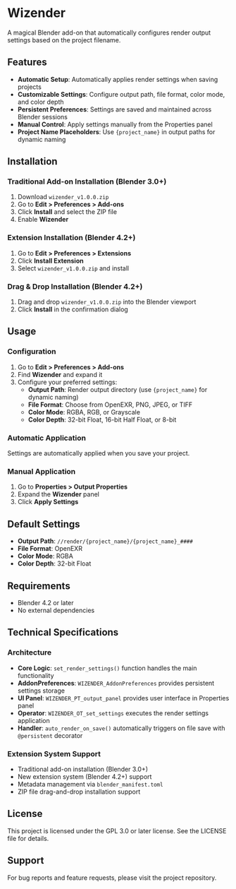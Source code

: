 # Wizender

A magical Blender add-on that automatically configures render output settings based on the project filename.

## Features

- **Automatic Setup**: Automatically applies render settings when saving projects
- **Customizable Settings**: Configure output path, file format, color mode, and color depth
- **Persistent Preferences**: Settings are saved and maintained across Blender sessions
- **Manual Control**: Apply settings manually from the Properties panel
- **Project Name Placeholders**: Use `{project_name}` in output paths for dynamic naming

## Installation

### Traditional Add-on Installation (Blender 3.0+)
1. Download `wizender_v1.0.0.zip`
2. Go to **Edit > Preferences > Add-ons**
3. Click **Install** and select the ZIP file
4. Enable **Wizender**

### Extension Installation (Blender 4.2+)
1. Go to **Edit > Preferences > Extensions**
2. Click **Install Extension**
3. Select `wizender_v1.0.0.zip` and install

### Drag & Drop Installation (Blender 4.2+)
1. Drag and drop `wizender_v1.0.0.zip` into the Blender viewport
2. Click **Install** in the confirmation dialog

## Usage

### Configuration
1. Go to **Edit > Preferences > Add-ons**
2. Find **Wizender** and expand it
3. Configure your preferred settings:
   - **Output Path**: Render output directory (use `{project_name}` for dynamic naming)
   - **File Format**: Choose from OpenEXR, PNG, JPEG, or TIFF
   - **Color Mode**: RGBA, RGB, or Grayscale
   - **Color Depth**: 32-bit Float, 16-bit Half Float, or 8-bit

### Automatic Application
Settings are automatically applied when you save your project.

### Manual Application
1. Go to **Properties > Output Properties**
2. Expand the **Wizender** panel
3. Click **Apply Settings**

## Default Settings

- **Output Path**: `//render/{project_name}/{project_name}_####`
- **File Format**: OpenEXR
- **Color Mode**: RGBA
- **Color Depth**: 32-bit Float

## Requirements

- Blender 4.2 or later
- No external dependencies

## Technical Specifications

### Architecture
- **Core Logic**: `set_render_settings()` function handles the main functionality
- **AddonPreferences**: `WIZENDER_AddonPreferences` provides persistent settings storage
- **UI Panel**: `WIZENDER_PT_output_panel` provides user interface in Properties panel
- **Operator**: `WIZENDER_OT_set_settings` executes the render settings application
- **Handler**: `auto_render_on_save()` automatically triggers on file save with `@persistent` decorator

### Extension System Support
- Traditional add-on installation (Blender 3.0+)
- New extension system (Blender 4.2+) support
- Metadata management via `blender_manifest.toml`
- ZIP file drag-and-drop installation support

## License

This project is licensed under the GPL 3.0 or later license. See the LICENSE file for details.

## Support

For bug reports and feature requests, please visit the project repository.